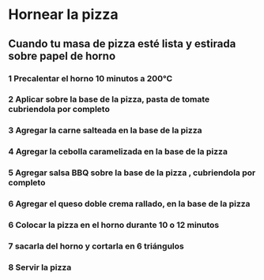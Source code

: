 # Hornear la pizza
## Cuando tu masa de pizza esté lista y estirada sobre papel de horno
### 1 Precalentar el horno 10 minutos a 200°C
### 2 Aplicar sobre la base de la pizza, pasta de tomate cubriendola por completo
### 3 Agregar la carne salteada en la base de la pizza
### 4 Agregar la cebolla caramelizada en la base de la pizza
### 5 Agregar salsa BBQ sobre la base de la pizza , cubriendola por completo
### 6 Agregar el queso doble crema rallado, en la base de la pizza
### 6 Colocar la pizza en el horno durante 10 o 12 minutos
### 7 sacarla del horno y cortarla en 6 triángulos 
### 8 Servir la pizza
